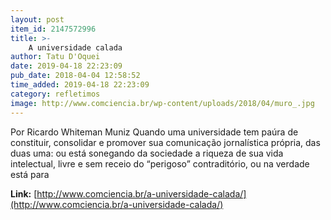 ```yaml
---
layout: post
item_id: 2147572996
title: >-
    A universidade calada
author: Tatu D'Oquei
date: 2019-04-18 22:23:09
pub_date: 2018-04-04 12:58:52
time_added: 2019-04-18 22:23:09
category: refletimos
image: http://www.comciencia.br/wp-content/uploads/2018/04/muro_.jpg
---
```


Por Ricardo Whiteman Muniz Quando uma universidade tem paúra de constituir, consolidar e promover sua comunicação jornalística própria, das duas uma: ou está sonegando da sociedade a riqueza de sua vida intelectual, livre e sem receio do “perigoso” contraditório, ou na verdade está para

**Link:** [http://www.comciencia.br/a-universidade-calada/](http://www.comciencia.br/a-universidade-calada/)

